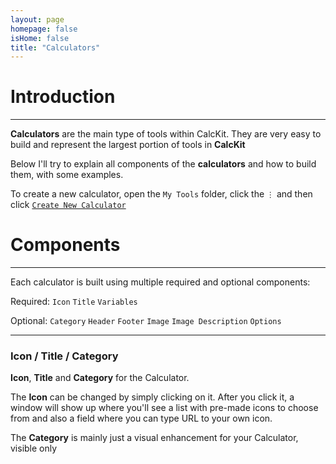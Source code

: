 ```yaml
---
layout: page
homepage: false
isHome: false
title: "Calculators"
---
```


# Introduction

---

**Calculators** are the main type of tools within CalcKit. They are very easy to build and represent the largest portion of tools in **CalcKit**

Below I'll try to explain all components of the **calculators** and how to build them, with some examples.

To create a new calculator, open the `My Tools` folder, click the `⋮` and then click [`Create New Calculator`](https://app.calckit.io/create/converter)

# Components

---

Each calculator is built using multiple required and optional components:

Required: `Icon` `Title` `Variables`

Optional: `Category` `Header` `Footer` `Image` `Image Description` `Options`

---

### Icon / Title / Category

**Icon**, **Title** and **Category** for the Calculator.

The **Icon** can be changed by simply clicking on it. After you click it, a window will show up where you'll see a list with pre-made icons to choose from and also a field where you can type URL to your own icon.

The **Category** is mainly just a visual enhancement for your Calculator, visible only 

